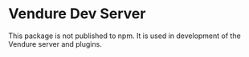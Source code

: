 # Vendure Dev Server

This package is not published to npm. It is used in development of the Vendure server and plugins.
